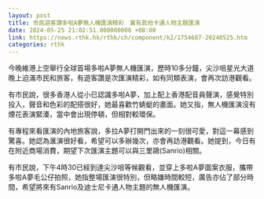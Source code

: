 ```yaml
---
layout: post
title: 市民遊客讚多啦A夢無人機匯演精彩　冀有其他卡通人物主題匯演
date: 2024-05-25 21:02:51.000000000 +08:00
link: https://news.rthk.hk/rthk/ch/component/k2/1754687-20240525.htm
categories: rthk
---
```


今晚維港上空舉行全球首場多啦A夢無人機匯演，歷時10多分鐘，尖沙咀星光大道晚上迫滿市民和旅客，有遊客讚是次匯演精彩，如有同類表演，會再次訪港觀看。

有市民說，很多香港人從小已認識多啦A夢，加上配上香港配音員聲演，感覺特別投入，聲音和色彩的配搭很好，她最喜歡竹蜻蜓的畫面。她又指，無人機匯演沒有煙花表演緊湊，當中會出現停頓，但相對較環保。

有專程來看匯演的內地旅客說，多拉A夢打開門出來的一刻很可愛，對這一幕感到驚喜。她認為滙演很好看，希望可以多辦幾次，亦會再訪港觀看。她提到，今日有在附近商場消費，期望下次匯演主題可以與三里鷗(Sanrio)相關。

有市民說，下午4時30已經到達尖沙咀等候觀看，並穿上多啦A夢圖案衣服，攜帶多啦A夢毛公仔拍照，她指整場匯演很特別，但略嫌時間較短，廣告亦佔了部分時間，希望將來有Sanrio及迪士尼卡通人物主題的無人機匯演。
